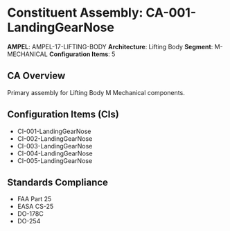 # Constituent Assembly: CA-001-LandingGearNose

**AMPEL**: AMPEL-17-LIFTING-BODY
**Architecture**: Lifting Body
**Segment**: M-MECHANICAL
**Configuration Items**: 5

## CA Overview
Primary assembly for Lifting Body M Mechanical components.

## Configuration Items (CIs)
- CI-001-LandingGearNose
- CI-002-LandingGearNose
- CI-003-LandingGearNose
- CI-004-LandingGearNose
- CI-005-LandingGearNose

## Standards Compliance
- FAA Part 25
- EASA CS-25
- DO-178C
- DO-254
